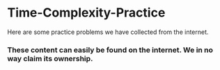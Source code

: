 # Time-Complexity-Practice
Here are some practice problems we have collected from the internet.


### These content can easily be found on the internet. We in no way claim its ownership.
